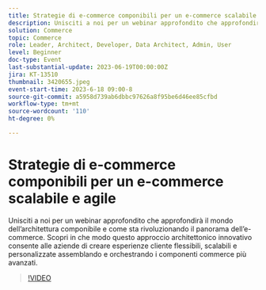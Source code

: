 ```yaml
---
title: Strategie di e-commerce componibili per un e-commerce scalabile e agile
description: Unisciti a noi per un webinar approfondito che approfondirà il mondo dell’architettura componibile e come sta rivoluzionando il panorama dell’e-commerce. Scopri in che modo questo approccio architettonico innovativo consente alle aziende di creare esperienze cliente flessibili, scalabili e personalizzate assemblando e orchestrando i componenti commerce più avanzati.
solution: Commerce
topic: Commerce
role: Leader, Architect, Developer, Data Architect, Admin, User
level: Beginner
doc-type: Event
last-substantial-update: 2023-06-19T00:00:00Z
jira: KT-13510
thumbnail: 3420655.jpeg
event-start-time: 2023-6-18 09:00-8
source-git-commit: a5958d739ab6dbbc97626a8f95be6d46ee85cfbd
workflow-type: tm+mt
source-wordcount: '110'
ht-degree: 0%

---
```



# Strategie di e-commerce componibili per un e-commerce scalabile e agile

Unisciti a noi per un webinar approfondito che approfondirà il mondo dell’architettura componibile e come sta rivoluzionando il panorama dell’e-commerce. Scopri in che modo questo approccio architettonico innovativo consente alle aziende di creare esperienze cliente flessibili, scalabili e personalizzate assemblando e orchestrando i componenti commerce più avanzati.

>[!VIDEO](https://video.tv.adobe.com/v/3420655/?learn=on)
